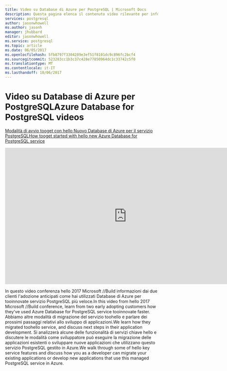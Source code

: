 ```yaml
---
title: Video su Database di Azure per PostgreSQL | Microsoft Docs
description: Questa pagina elenca il contenuto video rilevante per informazioni su Database di Azure per PostgreSQL.
services: postgresql
author: jasonwhowell
ms.author: jasonh
manager: jhubbard
editor: jasonwhowell
ms.service: postgresql
ms.topic: article
ms.date: 06/05/2017
ms.openlocfilehash: 5fb8797f3304289e3ef51f8101dc9c896fc2bcf4
ms.sourcegitcommit: 523283cc1b3c37c428e77850964dc1c33742c5f0
ms.translationtype: MT
ms.contentlocale: it-IT
ms.lasthandoff: 10/06/2017
---
```

# <a name="azure-database-for-postgresql-videos"></a><span data-ttu-id="0b14e-103">Video su Database di Azure per PostgreSQL</span><span class="sxs-lookup"><span data-stu-id="0b14e-103">Azure Database for PostgreSQL videos</span></span>
[<span data-ttu-id="0b14e-104">Modalità di avvio tooget con hello Nuovo Database di Azure per il servizio PostgreSQL</span><span class="sxs-lookup"><span data-stu-id="0b14e-104">How tooget started with hello new Azure Database for PostgreSQL service</span></span>](https://channel9.msdn.com/events/Build/2017/B8046)

<iframe src="https://channel9.msdn.com/Events/Build/2017/B8046/player" width="800" height="450" allowFullScreen frameBorder="0"></iframe>

<span data-ttu-id="0b14e-105">In questo video conferenza hello 2017 Microsoft //Build informazioni dai due clienti l'adozione anticipati come hai utilizzati Database di Azure per tooinnovate servizio PostgreSQL più veloce.</span><span class="sxs-lookup"><span data-stu-id="0b14e-105">In this video from hello 2017 Microsoft //Build conference, learn from two early adopting customers how they've used Azure Database for PostgreSQL service tooinnovate faster.</span></span> <span data-ttu-id="0b14e-106">Abbiamo altre modalità di migrazione del servizio toohello e parlare dei prossimi passaggi relativi allo sviluppo di applicazioni.</span><span class="sxs-lookup"><span data-stu-id="0b14e-106">We learn how they migrated toohello service, and discuss next steps in their application development.</span></span> <span data-ttu-id="0b14e-107">Si analizzerà alcune delle funzionalità di servizi chiave hello e discutere le modalità come sviluppatore può eseguire la migrazione delle applicazioni esistenti o sviluppare nuove applicazioni che utilizzano questo servizio PostgreSQL gestito in Azure.</span><span class="sxs-lookup"><span data-stu-id="0b14e-107">We walk through some of hello key service features and discuss how you as a developer can migrate your existing applications or develop new applications that use this managed PostgreSQL service in Azure.</span></span>
